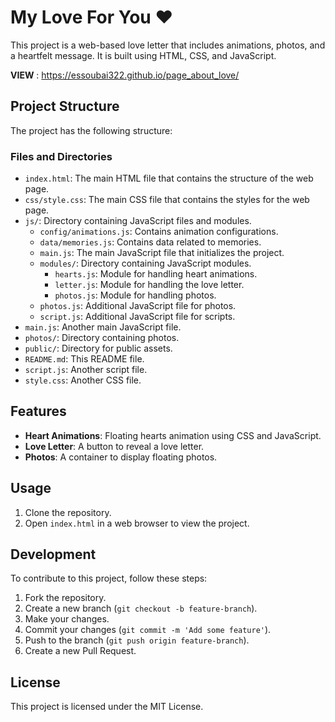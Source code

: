 # My Love For You ❤️

This project is a web-based love letter that includes animations, photos, and a heartfelt message. It is built using HTML, CSS, and JavaScript.

**VIEW** :  https://essoubai322.github.io/page_about_love/
## Project Structure

The project has the following structure:

### Files and Directories

- `index.html`: The main HTML file that contains the structure of the web page.
- `css/style.css`: The main CSS file that contains the styles for the web page.
- `js/`: Directory containing JavaScript files and modules.
  - `config/animations.js`: Contains animation configurations.
  - `data/memories.js`: Contains data related to memories.
  - `main.js`: The main JavaScript file that initializes the project.
  - `modules/`: Directory containing JavaScript modules.
    - `hearts.js`: Module for handling heart animations.
    - `letter.js`: Module for handling the love letter.
    - `photos.js`: Module for handling photos.
  - `photos.js`: Additional JavaScript file for photos.
  - `script.js`: Additional JavaScript file for scripts.
- `main.js`: Another main JavaScript file.
- `photos/`: Directory containing photos.
- `public/`: Directory for public assets.
- `README.md`: This README file.
- `script.js`: Another script file.
- `style.css`: Another CSS file.

## Features

- **Heart Animations**: Floating hearts animation using CSS and JavaScript.
- **Love Letter**: A button to reveal a love letter.
- **Photos**: A container to display floating photos.

## Usage

1. Clone the repository.
2. Open `index.html` in a web browser to view the project.

## Development

To contribute to this project, follow these steps:

1. Fork the repository.
2. Create a new branch (`git checkout -b feature-branch`).
3. Make your changes.
4. Commit your changes (`git commit -m 'Add some feature'`).
5. Push to the branch (`git push origin feature-branch`).
6. Create a new Pull Request.

## License

This project is licensed under the MIT License.
